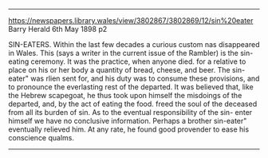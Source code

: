 
---

https://newspapers.library.wales/view/3802867/3802869/12/sin%20eater
Barry Herald
6th May 1898 p2

SIN-EATERS. Within the last few decades a curious custom nas disappeared in Wales. This (says a writer in the current issue of the Rambler) is the sin-eating ceremony. It was the practice, when anyone died. for a relative to place on his or her body a quantity of bread, cheese, and beer. The sin-eater" was rlien sent for, and his duty was to consume these provisions, and to pronounce the everlasting rest of the departed. It was believed that, like the Hebrew scapegoat, he thus took upon himself the misdoings of the departed, and, by the act of eating the food. freed the soul of the deceased from all its burden of sin. As to the eventual responsibility of the sin- enter himself we have no conclusive information. Perhaps a brother sin-eater" eventually relieved him. At any rate, he found good provender to ease his conscience qualms.

---
